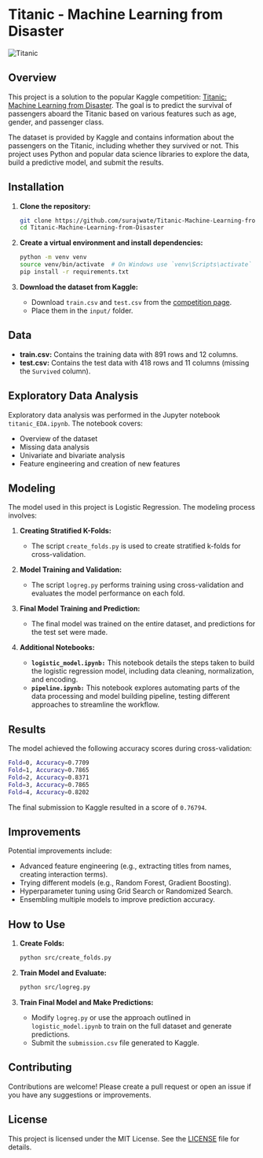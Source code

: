 # Titanic - Machine Learning from Disaster

![Titanic](https://i.imgur.com/4qhUoh9.jpeg)

## Overview

This project is a solution to the popular Kaggle competition: [Titanic: Machine Learning from Disaster](https://www.kaggle.com/c/titanic). The goal is to predict the survival of passengers aboard the Titanic based on various features such as age, gender, and passenger class.

The dataset is provided by Kaggle and contains information about the passengers on the Titanic, including whether they survived or not. This project uses Python and popular data science libraries to explore the data, build a predictive model, and submit the results.

## Installation

1. **Clone the repository:**

    ```bash
    git clone https://github.com/surajwate/Titanic-Machine-Learning-from-Disaster.git
    cd Titanic-Machine-Learning-from-Disaster
    ```

2. **Create a virtual environment and install dependencies:**

    ```bash
    python -m venv venv
    source venv/bin/activate  # On Windows use `venv\Scripts\activate`
    pip install -r requirements.txt
    ```

3. **Download the dataset from Kaggle:**
   - Download `train.csv` and `test.csv` from the [competition page](https://www.kaggle.com/c/titanic/data).
   - Place them in the `input/` folder.

## Data

- **train.csv:** Contains the training data with 891 rows and 12 columns.
- **test.csv:** Contains the test data with 418 rows and 11 columns (missing the `Survived` column).

## Exploratory Data Analysis

Exploratory data analysis was performed in the Jupyter notebook `titanic_EDA.ipynb`. The notebook covers:

- Overview of the dataset
- Missing data analysis
- Univariate and bivariate analysis
- Feature engineering and creation of new features

## Modeling

The model used in this project is Logistic Regression. The modeling process involves:

1. **Creating Stratified K-Folds:**
   - The script `create_folds.py` is used to create stratified k-folds for cross-validation.
  
2. **Model Training and Validation:**
   - The script `logreg.py` performs training using cross-validation and evaluates the model performance on each fold.

3. **Final Model Training and Prediction:**
   - The final model was trained on the entire dataset, and predictions for the test set were made.

4. **Additional Notebooks:**
   - **`logistic_model.ipynb:`** This notebook details the steps taken to build the logistic regression model, including data cleaning, normalization, and encoding.
   - **`pipeline.ipynb:`** This notebook explores automating parts of the data processing and model building pipeline, testing different approaches to streamline the workflow.

## Results

The model achieved the following accuracy scores during cross-validation:

```bash
Fold=0, Accuracy=0.7709
Fold=1, Accuracy=0.7865
Fold=2, Accuracy=0.8371
Fold=3, Accuracy=0.7865
Fold=4, Accuracy=0.8202
```

The final submission to Kaggle resulted in a score of `0.76794`.

## Improvements

Potential improvements include:

- Advanced feature engineering (e.g., extracting titles from names, creating interaction terms).
- Trying different models (e.g., Random Forest, Gradient Boosting).
- Hyperparameter tuning using Grid Search or Randomized Search.
- Ensembling multiple models to improve prediction accuracy.

## How to Use

1. **Create Folds:**

    ```bash
    python src/create_folds.py
    ```

2. **Train Model and Evaluate:**

    ```bash
    python src/logreg.py
    ```

3. **Train Final Model and Make Predictions:**
   - Modify `logreg.py` or use the approach outlined in `logistic_model.ipynb` to train on the full dataset and generate predictions.
   - Submit the `submission.csv` file generated to Kaggle.

## Contributing

Contributions are welcome! Please create a pull request or open an issue if you have any suggestions or improvements.

## License

This project is licensed under the MIT License. See the [LICENSE](LICENSE) file for details.
